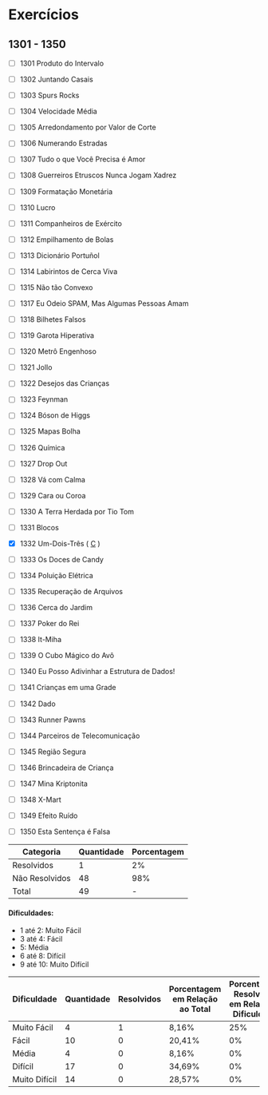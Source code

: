 # Exercícios
## 1301 - 1350

- [ ] 1301	Produto do Intervalo
- [ ] 1302	Juntando Casais
- [ ] 1303	Spurs Rocks
- [ ] 1304	Velocidade Média
- [ ] 1305	Arredondamento por Valor de Corte
- [ ] 1306	Numerando Estradas
- [ ] 1307	Tudo o que Você Precisa é Amor
- [ ] 1308	Guerreiros Etruscos Nunca Jogam Xadrez
- [ ] 1309	Formatação Monetária
- [ ] 1310	Lucro
- [ ] 1311	Companheiros de Exército
- [ ] 1312	Empilhamento de Bolas
- [ ] 1313	Dicionário Portuñol
- [ ] 1314	Labirintos de Cerca Viva
- [ ] 1315	Não tão Convexo
- [ ] 1317	Eu Odeio SPAM, Mas Algumas Pessoas Amam
- [ ] 1318	Bilhetes Falsos
- [ ] 1319	Garota Hiperativa
- [ ] 1320	Metrô Engenhoso
- [ ] 1321	Jollo
- [ ] 1322	Desejos das Crianças
- [ ] 1323	Feynman
- [ ] 1324	Bóson de Higgs
- [ ] 1325	Mapas Bolha
- [ ] 1326	Química
- [ ] 1327	Drop Out
- [ ] 1328	Vá com Calma
- [ ] 1329	Cara ou Coroa
- [ ] 1330	A Terra Herdada por Tio Tom
- [ ] 1331	Blocos
- [x] 1332	Um-Dois-Três ( [C]() )
- [ ] 1333	Os Doces de Candy
- [ ] 1334	Poluição Elétrica
- [ ] 1335	Recuperação de Arquivos
- [ ] 1336	Cerca do Jardim
- [ ] 1337	Poker do Rei
- [ ] 1338	It-Miha
- [ ] 1339	O Cubo Mágico do Avô
- [ ] 1340	Eu Posso Adivinhar a Estrutura de Dados!
- [ ] 1341	Crianças em uma Grade
- [ ] 1342	Dado
- [ ] 1343	Runner Pawns
- [ ] 1344	Parceiros de Telecomunicação
- [ ] 1345	Região Segura
- [ ] 1346	Brincadeira de Criança
- [ ] 1347	Mina Kriptonita
- [ ] 1348	X-Mart
- [ ] 1349	Efeito Ruído
- [ ] 1350	Esta Sentença é Falsa


| Categoria  | Quantidade | Porcentagem |
| ------------- | ------------- | ------------- |
| Resolvidos | 1 | 2% |
| Não Resolvidos  | 48 | 98% |
| Total  | 49 | - |

#### Dificuldades:
- 1 até 2: Muito Fácil
- 3 até 4: Fácil
- 5: Média
- 6 até 8: Difícil
- 9 até 10: Muito Difícil

| Dificuldade | Quantidade | Resolvidos | Porcentagem em Relação ao Total | Porcentagem Resolvidos em Relação à Dificuldade|
| ------------- | ------------- | ------------- | ------------- | ------------- |
| Muito Fácil | 4 | 1 | 8,16% | 25% |
| Fácil | 10 | 0 | 20,41% | 0% |
| Média | 4 | 0 | 8,16% | 0% |
| Difícil | 17 | 0 | 34,69% | 0% |
| Muito Difícil | 14 | 0 | 28,57% | 0% |
